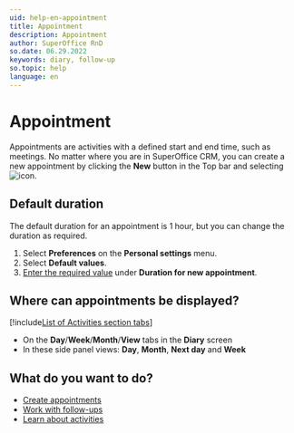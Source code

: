 ```yaml
---
uid: help-en-appointment
title: Appointment
description: Appointment
author: SuperOffice RnD
so.date: 06.29.2022
keywords: diary, follow-up
so.topic: help
language: en
---
```


# Appointment

Appointments are activities with a defined start and end time, such as meetings. No matter where you are in SuperOffice CRM, you can create a new appointment by clicking the **New** button in the Top bar and selecting ![icon][img1].

## Default duration

The default duration for an appointment is 1 hour, but you can change the duration as required.

1. Select **Preferences** on the **Personal settings** menu.
1. Select **Default values**.
1. [Enter the required value][1] under **Duration for new appointment**.

## Where can appointments be displayed?

<!-- markdownlint-disable MD032 -->
[!include[List of Activities section tabs](../../learn/includes/list-activities-section-tabs.md)]
* On the **Day**/**Week**/**Month**/**View** tabs in the **Diary** screen
* In these side panel views: **Day**, **Month**, **Next day** and **Week**
<!-- markdownlint-restore -->

## What do you want to do?

* [Create appointments][2]
* [Work with follow-ups][3]
* [Learn about activities][4]

<!-- Referenced links -->
[1]: ../../learn/getting-started/preferences.md
[2]: create-appointment.md
[3]: index.md
[4]: ../../learn/activity/index.md

<!-- Referenced images -->
[img1]: ../../../../common/icons/appointment.png
